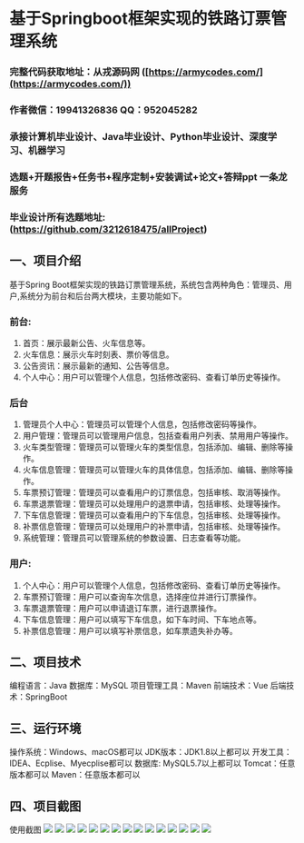 基于Springboot框架实现的铁路订票管理系统
=
###  完整代码获取地址：从戎源码网 ([https://armycodes.com/](https://armycodes.com/))
###  作者微信：19941326836  QQ：952045282 
###  承接计算机毕业设计、Java毕业设计、Python毕业设计、深度学习、机器学习
###  选题+开题报告+任务书+程序定制+安装调试+论文+答辩ppt 一条龙服务
###  毕业设计所有选题地址:(https://github.com/3212618475/allProject)


一、项目介绍
---
基于Spring Boot框架实现的铁路订票管理系统，系统包含两种角色：管理员、用户,系统分为前台和后台两大模块，主要功能如下。
### 前台:
1. 首页：展示最新公告、火车信息等。
2. 火车信息：展示火车时刻表、票价等信息。
3. 公告资讯：展示最新的通知、公告等信息。
4. 个人中心：用户可以管理个人信息，包括修改密码、查看订单历史等操作。

### 后台
1. 管理员个人中心：管理员可以管理个人信息，包括修改密码等操作。
2. 用户管理：管理员可以管理用户信息，包括查看用户列表、禁用用户等操作。
3. 火车类型管理：管理员可以管理火车的类型信息，包括添加、编辑、删除等操作。
4. 火车信息管理：管理员可以管理火车的具体信息，包括添加、编辑、删除等操作。
5. 车票预订管理：管理员可以查看用户的订票信息，包括审核、取消等操作。
6. 车票退票管理：管理员可以处理用户的退票申请，包括审核、处理等操作。
7. 下车信息管理：管理员可以查看用户的下车信息，包括审核、处理等操作。
8. 补票信息管理：管理员可以处理用户的补票申请，包括审核、处理等操作。
9. 系统管理：管理员可以管理系统的参数设置、日志查看等功能。
  
### 用户:
1. 个人中心：用户可以管理个人信息，包括修改密码、查看订单历史等操作。
2. 车票预订管理：用户可以查询车次信息，选择座位并进行订票操作。
3. 车票退票管理：用户可以申请退订车票，进行退票操作。
4. 下车信息管理：用户可以填写下车信息，如下车时间、下车地点等。
5. 补票信息管理：用户可以填写补票信息，如车票遗失补办等。


二、项目技术
---
编程语言：Java
数据库：MySQL
项目管理工具：Maven
前端技术：Vue
后端技术：SpringBoot

三、运行环境
---
操作系统：Windows、macOS都可以
JDK版本：JDK1.8以上都可以
开发工具：IDEA、Ecplise、Myecplise都可以
数据库: MySQL5.7以上都可以
Tomcat：任意版本都可以
Maven：任意版本都可以

四、项目截图
---
使用截图
![](image/1.png)
![](image/2.png)
![](image/3.png)
![](image/4.png)
![](image/5.png)
![](image/6.png)
![](image/7.png)
![](image/8.png)
![](image/9.png)
![](image/10.png)
![](image/11.png)
![](image/12.png)
![](image/13.png)
![](image/14.png)
![](image/15.png)
